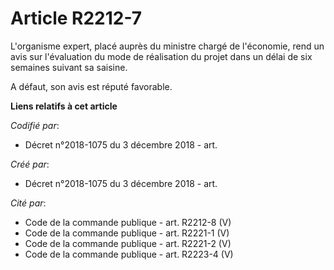 # Article R2212-7

L'organisme expert, placé auprès du ministre chargé de l'économie, rend un avis sur l'évaluation du mode de réalisation du
projet dans un délai de six semaines suivant sa saisine.

A défaut, son avis est réputé favorable.

**Liens relatifs à cet article**

_Codifié par_:

  - Décret n°2018-1075 du 3 décembre 2018 - art.

_Créé par_:

  - Décret n°2018-1075 du 3 décembre 2018 - art.

_Cité par_:

  - Code de la commande publique - art. R2212-8 (V)
  - Code de la commande publique - art. R2221-1 (V)
  - Code de la commande publique - art. R2221-2 (V)
  - Code de la commande publique - art. R2223-4 (V)
